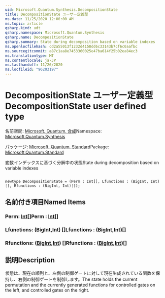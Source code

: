 ```yaml
---
uid: Microsoft.Quantum.Synthesis.DecompositionState
title: DecompositionState ユーザー定義型
ms.date: 11/25/2020 12:00:00 AM
ms.topic: article
qsharp.kind: udt
qsharp.namespace: Microsoft.Quantum.Synthesis
qsharp.name: DecompositionState
qsharp.summary: State during decomposition based on variable indexes
ms.openlocfilehash: cd2a55013f1232d4158dd6c33143b7cf6c0aafbc
ms.sourcegitcommit: a87c1aa8e7453360025e47ba614f25b02ea84ec3
ms.translationtype: MT
ms.contentlocale: ja-JP
ms.lasthandoff: 11/26/2020
ms.locfileid: "96203197"
---
```

# <a name="decompositionstate-user-defined-type"></a><span data-ttu-id="004fc-102">DecompositionState ユーザー定義型</span><span class="sxs-lookup"><span data-stu-id="004fc-102">DecompositionState user defined type</span></span>

<span data-ttu-id="004fc-103">名前空間: [Microsoft. Quantum. 合成](xref:Microsoft.Quantum.Synthesis)</span><span class="sxs-lookup"><span data-stu-id="004fc-103">Namespace: [Microsoft.Quantum.Synthesis](xref:Microsoft.Quantum.Synthesis)</span></span>

<span data-ttu-id="004fc-104">パッケージ: [Microsoft. Quantum. Standard](https://nuget.org/packages/Microsoft.Quantum.Standard)</span><span class="sxs-lookup"><span data-stu-id="004fc-104">Package: [Microsoft.Quantum.Standard](https://nuget.org/packages/Microsoft.Quantum.Standard)</span></span>


<span data-ttu-id="004fc-105">変数インデックスに基づく分解中の状態</span><span class="sxs-lookup"><span data-stu-id="004fc-105">State during decomposition based on variable indexes</span></span>

```qsharp

newtype DecompositionState = (Perm : Int[], Lfunctions : (BigInt, Int)[], Rfunctions : (BigInt, Int)[]);
```



## <a name="named-items"></a><span data-ttu-id="004fc-106">名前付き項目</span><span class="sxs-lookup"><span data-stu-id="004fc-106">Named Items</span></span>

### <a name="perm--int"></a><span data-ttu-id="004fc-107">Perm: [Int](xref:microsoft.quantum.lang-ref.int)[]</span><span class="sxs-lookup"><span data-stu-id="004fc-107">Perm : [Int](xref:microsoft.quantum.lang-ref.int)[]</span></span>


### <a name="lfunctions--bigintint"></a><span data-ttu-id="004fc-108">Lfunctions: ([BigInt](xref:microsoft.quantum.lang-ref.bigint),[Int](xref:microsoft.quantum.lang-ref.int)) []</span><span class="sxs-lookup"><span data-stu-id="004fc-108">Lfunctions : ([BigInt](xref:microsoft.quantum.lang-ref.bigint),[Int](xref:microsoft.quantum.lang-ref.int))[]</span></span>


### <a name="rfunctions--bigintint"></a><span data-ttu-id="004fc-109">Rfunctions: ([BigInt](xref:microsoft.quantum.lang-ref.bigint),[Int](xref:microsoft.quantum.lang-ref.int)) []</span><span class="sxs-lookup"><span data-stu-id="004fc-109">Rfunctions : ([BigInt](xref:microsoft.quantum.lang-ref.bigint),[Int](xref:microsoft.quantum.lang-ref.int))[]</span></span>



## <a name="description"></a><span data-ttu-id="004fc-110">説明</span><span class="sxs-lookup"><span data-stu-id="004fc-110">Description</span></span>

<span data-ttu-id="004fc-111">状態は、現在の順列と、左側の制御ゲートに対して現在生成されている関数を保持し、右側の制御ゲートを制御します。</span><span class="sxs-lookup"><span data-stu-id="004fc-111">The state holds the current permutation and the currently generated functions for controlled gates on the left, and controlled gates on the right.</span></span>